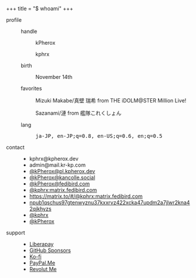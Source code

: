 +++
title = "$ whoami"
+++

<dl>
<dt id="profile">profile
  <dd>
    <dl>
    <dt>handle
      <dd><p>kPherox</p>
      <dd><p>kphrx</p>
    <dt>birth
      <dd><p>November 14th</p>
    <dt>favorites
      <dd><p>Mizuki Makabe/真壁 瑞希 from THE iDOLM@STER Million Live!</p>
      <dd><p>Sazanami/漣 from 艦隊これくしょん</p>
    <dt>lang
      <dd><pre>ja-JP, en-JP;q=0.8, en-US;q=0.6, en;q=0.5</pre>
    </dl>

<dt id="contact">contact
  <dd>
    <ul>
      <li data-type="mailto"><a>kphrx@kpherox.dev</a></li>
      <li data-type="mailto"><a>admin@mail.kr-kp.com</a></li>
      <li data-type="activitypub"><a rel="me" target="_blank" href="https://pl.kpherox.dev/users/kPherox">@kPherox@pl.kpherox.dev</a></li>
      <li data-type="activitypub"><a rel="me" target="_blank" href="https://kancolle.social/@kPherox">@kPherox@kancolle.social</a></li>
      <li data-type="activitypub"><a rel="me" target="_blank" href="https://fedibird.com/@kPherox">@kPherox@fedibird.com</a></li>
      <li data-type="activitypub" style="display:none"><a rel="me" target="_blank" href="https://pawoo.net/@kPherox">@kPherox@pawoo.net</a></li>
      <li data-type="activitypub" style="display:none"><a rel="me" target="_blank" href="https://mastodon.social/@kPherox">@kPherox@mastodon.social</a></li>
      <li data-type="matrix"><a rel="me" target="_blank" href="matrix:u/kphrx:matrix.fedibird.com">@kphrx:matrix.fedibird.com</a></li>
      <li data-type="matrix_to"><a rel="me" target="_blank" href="https://matrix.to/#/@kphrx:matrix.fedibird.com">https://matrix.to/#/@kphrx:matrix.fedibird.com</a></li>
      <li data-type="nostr"><a rel="me" href="nostr:nprofile1qqsqgvt7gzly9uehzpf7gltrrpkp249rvtw6lwqka4wlf0hp4tf764q9l89h5">npub1qschus97gtenwyznu37kxxrvz422xcka47updm2a7jlwr2kna42qjkhyzs</a></li>
      <li data-type="twitter"><a rel="me noreferrer" target="_blank" href="https://twitter.com/kphrx">@kphrx</a></li>
      <li data-type="twitter"><a rel="me noreferrer" target="_blank" href="https://twitter.com/kPherox">@kPherox</a></li>
    </ul>

<dt id="support">support
  <dd>
    <ul>
      <li><a rel="payment noreferrer" target="_blank" href="https://liberapay.com/kphrx">Liberapay</a></li>
      <li><a rel="payment noreferrer" target="_blank" href="https://github.com/sponsors/kphrx">GitHub Sponsors</a></li>
      <li><a rel="payment noreferrer" target="_blank" href="https://ko-fi.com/kphrx">Ko-fi</a></li>
      <li><a rel="payment noreferrer" target="_blank" href="https://paypal.me/kphrx">PayPal.Me</a></li>
      <li><a rel="payment noreferrer" target="_blank" href="https://revolut.me/kphrx">Revolut Me</a></li>
    </ul>
</dl>
